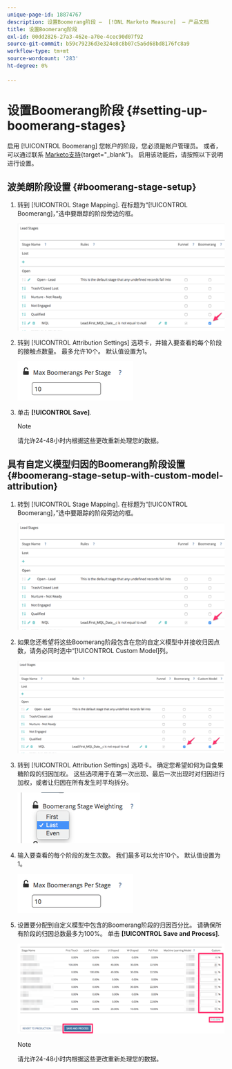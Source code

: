 ```yaml
---
unique-page-id: 18874767
description: 设置Boomerang阶段 —  [!DNL Marketo Measure]  — 产品文档
title: 设置Boomerang阶段
exl-id: 00dd2826-27a3-462e-a70e-4cec90d07f92
source-git-commit: b59c79236d3e324e8c8b07c5a6d68bd8176fc8a9
workflow-type: tm+mt
source-wordcount: '283'
ht-degree: 0%

---
```


# 设置Boomerang阶段 {#setting-up-boomerang-stages}

启用 [!UICONTROL Boomerang] 您帐户的阶段，您必须是帐户管理员。 或者，可以通过联系 [Marketo支持](https://nation.marketo.com/t5/support/ct-p/Support){target=&quot;_blank&quot;}。 启用该功能后，请按照以下说明进行设置。

## 波美朗阶段设置 {#boomerang-stage-setup}

1. 转到 [!UICONTROL Stage Mapping]. 在标题为“[!UICONTROL Boomerang]，”选中要跟踪的阶段旁边的框。

   ![](assets/1-2.png)

1. 转到 [!UICONTROL Attribution Settings] 选项卡，并输入要查看的每个阶段的接触点数量。 最多允许10个。 默认值设置为1。

   ![](assets/2-2.png)

1. 单击 **[!UICONTROL Save]**.

   >[!NOTE]
   >
   >请允许24-48小时内根据这些更改重新处理您的数据。

## 具有自定义模型归因的Boomerang阶段设置 {#boomerang-stage-setup-with-custom-model-attribution}

1. 转到 [!UICONTROL Stage Mapping]. 在标题为“[!UICONTROL Boomerang]，”选中要跟踪的阶段旁边的框。

   ![](assets/3-1.png)

1. 如果您还希望将这些Boomerang阶段包含在您的自定义模型中并接收归因点数，请务必同时选中“[!UICONTROL Custom Model]列。

   ![](assets/4-1.png)

1. 转到 [!UICONTROL Attribution Settings] 选项卡。 确定您希望如何为自食果糖阶段的归因加权。 这些选项用于在第一次出现、最后一次出现时对归因进行加权，或者让归因在所有发生时平均拆分。

   ![](assets/5-1.png)

1. 输入要查看的每个阶段的发生次数。 我们最多可以允许10个。 默认值设置为1。

   ![](assets/6-1.png)

1. 设置要分配到自定义模型中包含的Boomerang阶段的归因百分比。 请确保所有阶段的归因总数最多为100%。 单击 **[!UICONTROL Save and Process]**.

   ![](assets/7-1.png)

   >[!NOTE]
   >
   >请允许24-48小时内根据这些更改重新处理您的数据。
